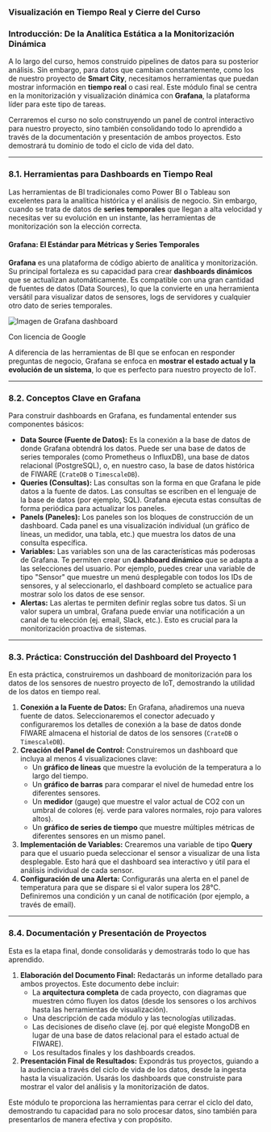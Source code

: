 ### **Visualización en Tiempo Real y Cierre del Curso**





### **Introducción: De la Analítica Estática a la Monitorización Dinámica**



A lo largo del curso, hemos construido pipelines de datos para su posterior análisis. Sin embargo, para datos que cambian constantemente, como los de nuestro proyecto de **Smart City**, necesitamos herramientas que puedan mostrar información en **tiempo real** o casi real. Este módulo final se centra en la monitorización y visualización dinámica con **Grafana**, la plataforma líder para este tipo de tareas.

Cerraremos el curso no solo construyendo un panel de control interactivo para nuestro proyecto, sino también consolidando todo lo aprendido a través de la documentación y presentación de ambos proyectos. Esto demostrará tu dominio de todo el ciclo de vida del dato.

------



### **8.1. Herramientas para Dashboards en Tiempo Real**



Las herramientas de BI tradicionales como Power BI o Tableau son excelentes para la analítica histórica y el análisis de negocio. Sin embargo, cuando se trata de datos de **series temporales** que llegan a alta velocidad y necesitas ver su evolución en un instante, las herramientas de monitorización son la elección correcta.



#### **Grafana: El Estándar para Métricas y Series Temporales**



**Grafana** es una plataforma de código abierto de analítica y monitorización. Su principal fortaleza es su capacidad para crear **dashboards dinámicos** que se actualizan automáticamente. Es compatible con una gran cantidad de fuentes de datos (Data Sources), lo que la convierte en una herramienta versátil para visualizar datos de sensores, logs de servidores y cualquier otro dato de series temporales.

![Imagen de Grafana dashboard](https://encrypted-tbn2.gstatic.com/licensed-image?q=tbn:ANd9GcSDcSWmJbE67kLuqBIMx8Ho0bpAaMnSh-hdYY-bmZnVxC3ntwgM8fnPyVCXt6O_jDuU9Q75LqBTLyyVmEzBAfoHRRn5vNCo3i60TUV2m21A8CnULCI)

Con licencia de Google



A diferencia de las herramientas de BI que se enfocan en responder preguntas de negocio, Grafana se enfoca en **mostrar el estado actual y la evolución de un sistema**, lo que es perfecto para nuestro proyecto de IoT.

------



### **8.2. Conceptos Clave en Grafana**



Para construir dashboards en Grafana, es fundamental entender sus componentes básicos:

- **Data Source (Fuente de Datos):** Es la conexión a la base de datos de donde Grafana obtendrá los datos. Puede ser una base de datos de series temporales (como Prometheus o InfluxDB), una base de datos relacional (PostgreSQL), o, en nuestro caso, la base de datos histórica de FIWARE (`CrateDB` o `TimescaleDB`).
- **Queries (Consultas):** Las consultas son la forma en que Grafana le pide datos a la fuente de datos. Las consultas se escriben en el lenguaje de la base de datos (por ejemplo, SQL). Grafana ejecuta estas consultas de forma periódica para actualizar los paneles.
- **Panels (Paneles):** Los paneles son los bloques de construcción de un dashboard. Cada panel es una visualización individual (un gráfico de líneas, un medidor, una tabla, etc.) que muestra los datos de una consulta específica.
- **Variables:** Las variables son una de las características más poderosas de Grafana. Te permiten crear un **dashboard dinámico** que se adapta a las selecciones del usuario. Por ejemplo, puedes crear una variable de tipo "Sensor" que muestre un menú desplegable con todos los IDs de sensores, y al seleccionarlo, el dashboard completo se actualice para mostrar solo los datos de ese sensor.
- **Alertas:** Las alertas te permiten definir reglas sobre tus datos. Si un valor supera un umbral, Grafana puede enviar una notificación a un canal de tu elección (ej. email, Slack, etc.). Esto es crucial para la monitorización proactiva de sistemas.

------



### **8.3. Práctica: Construcción del Dashboard del Proyecto 1**



En esta práctica, construiremos un dashboard de monitorización para los datos de los sensores de nuestro proyecto de IoT, demostrando la utilidad de los datos en tiempo real.

1. **Conexión a la Fuente de Datos:** En Grafana, añadiremos una nueva fuente de datos. Seleccionaremos el conector adecuado y configuraremos los detalles de conexión a la base de datos donde FIWARE almacena el historial de datos de los sensores (`CrateDB` o `TimescaleDB`).
2. **Creación del Panel de Control:** Construiremos un dashboard que incluya al menos 4 visualizaciones clave:
   - Un **gráfico de líneas** que muestre la evolución de la temperatura a lo largo del tiempo.
   - Un **gráfico de barras** para comparar el nivel de humedad entre los diferentes sensores.
   - Un **medidor** (gauge) que muestre el valor actual de CO2 con un umbral de colores (ej. verde para valores normales, rojo para valores altos).
   - Un **gráfico de series de tiempo** que muestre múltiples métricas de diferentes sensores en un mismo panel.
3. **Implementación de Variables:** Crearemos una variable de tipo **Query** para que el usuario pueda seleccionar el sensor a visualizar de una lista desplegable. Esto hará que el dashboard sea interactivo y útil para el análisis individual de cada sensor.
4. **Configuración de una Alerta:** Configurarás una alerta en el panel de temperatura para que se dispare si el valor supera los 28°C. Definiremos una condición y un canal de notificación (por ejemplo, a través de email).

------



### **8.4. Documentación y Presentación de Proyectos**



Esta es la etapa final, donde consolidarás y demostrarás todo lo que has aprendido.

1. **Elaboración del Documento Final:** Redactarás un informe detallado para ambos proyectos. Este documento debe incluir:
   - La **arquitectura completa** de cada proyecto, con diagramas que muestren cómo fluyen los datos (desde los sensores o los archivos hasta las herramientas de visualización).
   - Una descripción de cada módulo y las tecnologías utilizadas.
   - Las decisiones de diseño clave (ej. por qué elegiste MongoDB en lugar de una base de datos relacional para el estado actual de FIWARE).
   - Los resultados finales y los dashboards creados.
2. **Presentación Final de Resultados:** Expondrás tus proyectos, guiando a la audiencia a través del ciclo de vida de los datos, desde la ingesta hasta la visualización. Usarás los dashboards que construiste para mostrar el valor del análisis y la monitorización de datos.

Este módulo te proporciona las herramientas para cerrar el ciclo del dato, demostrando tu capacidad para no solo procesar datos, sino también para presentarlos de manera efectiva y con propósito.